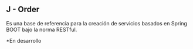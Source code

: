 ## J - Order

Es una base de referencia para la creación de servicios basados en Spring BOOT bajo la norma RESTful.

*En desarrollo